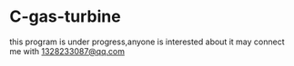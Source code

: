 # C-gas-turbine

this program is under progress,anyone is interested about it may connect me with 1328233087@qq.com
